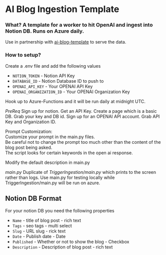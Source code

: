 # AI Blog Ingestion Template
  
### What? A template for a worker to hit OpenAI and ingest into Notion DB. Runs on Azure daily.
  
Use in partnership with [ai-blog-template](https://github.com/zsmoore/ai-blog-template) to serve the data.
  
### How to setup?

Create a .env file and add the following values
- `NOTION_TOKEN` - Notion API Key
- `DATABASE_ID` - Notion Database ID to push to
- `OPENAI_API_KEY` - Your OPENAI API Key
- `OPENAI_ORGANIZATION_ID` - Your OPENAI Organization Key
  
Hook up to Azure-Functions and it will be run daily at midnight UTC.

*PreReq* Sign up for notion. Get an API Key. Create a page which is a basic DB. Grab your key and DB id.  Sign up for an OPENAI API account.  Grab API Key and Organization ID.  
  
Prompt Customization:  
Customize your prompt in the main.py files.  
Be careful not to change the prompt too much other than the content of the blog post being asked.  
The script looks for certain keywords in the open ai response.
  
Modify the default description in main.py  
  
*main.py* Duplicate of *TriggerIngestion/main.py* which prints to the screen rather than logs.  Use main.py for testing locally while TriggerIngestion/main.py will be run on azure.  
  
## Notion DB Format  
For your notion DB you need the following properties
- `Name` - title of blog post - rich text
- `Tags` - seo tags - multi select
- `Slug` - URL slug - rick text
- `Date` - Publish date - Date
- `Published` - Whether or not to show the blog - Checkbox
- `Description` - Description of blog post - rich text
